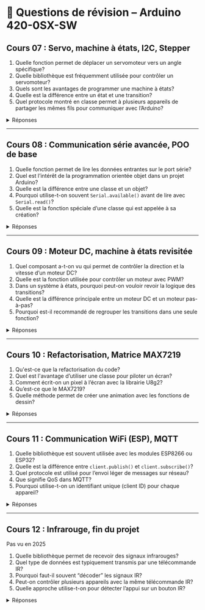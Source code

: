 # 🧠 Questions de révision – Arduino 420-0SX-SW

## Cours 07 : Servo, machine à états, I2C, Stepper

1. Quelle fonction permet de déplacer un servomoteur vers un angle spécifique?
2. Quelle bibliothèque est fréquemment utilisée pour contrôler un servomoteur?
3. Quels sont les avantages de programmer une machine à états?
4. Quelle est la différence entre un état et une transition?
5. Quel protocole montré en classe permet à plusieurs appareils de partager les mêmes fils pour communiquer avec l’Arduino?

<details>
<summary>Réponses</summary>

1. `servo.write(angle)` permet de déplacer le servomoteur vers l'angle voulu.
2. La bibliothèque `Servo.h`.
3. Avantages : meilleure organisation, simplification de la logique complexe, extensibilité du code.
4. Un **état** représente une situation stable, une **transition** est le passage d’un état à un autre basé sur une condition.
5. Le protocole **I2C** (Inter-Integrated Circuit).

</details>

---

## Cours 08 : Communication série avancée, POO de base

1. Quelle fonction permet de lire les données entrantes sur le port série?
2. Quel est l’intérêt de la programmation orientée objet dans un projet Arduino?
3. Quelle est la différence entre une classe et un objet?
4. Pourquoi utilise-t-on souvent `Serial.available()` avant de lire avec `Serial.read()`?
5. Quelle est la fonction spéciale d’une classe qui est appelée à sa création?

<details>
<summary>Réponses</summary>

1. `Serial.read()`.
2. Encapsulation du comportement, réutilisabilité du code, meilleure organisation et maintenance.
3. Une **classe** est un modèle, un **objet** est une instance concrète de cette classe.
4. Pour s’assurer qu’il y a des données disponibles dans le tampon avant de lire — éviter les lectures invalides.
5. Le **constructeur** (même nom que la classe, sans type de retour).

</details>

---

## Cours 09 : Moteur DC, machine à états revisitée

1. Quel composant a-t-on vu qui permet de contrôler la direction et la vitesse d’un moteur DC?
2. Quelle est la fonction utilisée pour contrôler un moteur avec PWM?
3. Dans un système à états, pourquoi peut-on vouloir revoir la logique des transitions?
4. Quelle est la différence principale entre un moteur DC et un moteur pas-à-pas?
5. Pourquoi est-il recommandé de regrouper les transitions dans une seule fonction?

<details>
<summary>Réponses</summary>

1. Le **L293D**, un double pont en H.
2. `analogWrite(pin, value)`.
3. Pour améliorer la lisibilité, modulariser et faciliter les modifications de comportement.
4. Le moteur DC tourne librement, le **stepper** se déplace par pas contrôlés.
5. Pour centraliser la logique de décision, éviter la duplication de code.

</details>

---

## Cours 10 : Refactorisation, Matrice MAX7219

1. Qu'est-ce que la refactorisation du code?
2. Quel est l'avantage d’utiliser une classe pour piloter un écran?
3. Comment écrit-on un pixel à l’écran avec la librairie U8g2?
4. Qu’est-ce que le MAX7219?
5. Quelle méthode permet de créer une animation avec les fonctions de dessin?

<details>
<summary>Réponses</summary>

1. C’est la réécriture du code pour améliorer sa structure sans changer son comportement.
2. Réutilisabilité, abstraction du matériel, séparation des responsabilités.
3. `u8g2.drawPixel(x, y)`.
4. Un contrôleur de matrice LED 8x8 (et plus) compatible SPI.
5. En combinant une boucle avec un délai (`delay()`, ou mieux `millis()`), et `clearBuffer()` + `sendBuffer()` à chaque cycle.

</details>

---

## Cours 11 : Communication WiFi (ESP), MQTT

1. Quelle bibliothèque est souvent utilisée avec les modules ESP8266 ou ESP32?
2. Quelle est la différence entre `client.publish()` et `client.subscribe()`?
3. Quel protocole est utilisé pour l’envoi léger de messages sur réseau?
4. Que signifie QoS dans MQTT?
5. Pourquoi utilise-t-on un identifiant unique (client ID) pour chaque appareil?

<details>
<summary>Réponses</summary>

1. `WiFiClient`, `PubSubClient`, ou `WiFiEsp` selon le module.
2. `publish()` envoie un message, `subscribe()` écoute un canal (topic).
3. **MQTT** — Message Queuing Telemetry Transport.
4. Quality of Service — indique la fiabilité de livraison (0, 1 ou 2).
5. Pour éviter les conflits et déconnexions imprévues sur le broker.

</details>

---

## Cours 12 : Infrarouge, fin du projet

Pas vu en 2025

1. Quelle bibliothèque permet de recevoir des signaux infrarouges?
2. Quel type de données est typiquement transmis par une télécommande IR?
3. Pourquoi faut-il souvent “décoder” les signaux IR?
4. Peut-on contrôler plusieurs appareils avec la même télécommande IR?
5. Quelle approche utilise-t-on pour détecter l’appui sur un bouton IR?

<details>
<summary>Réponses</summary>

1. `IRremote.h`
2. Un code numérique codé sur 32 bits (souvent en hexadécimal).
3. Car le protocole utilisé dépend de la marque de la télécommande.
4. Oui, si les codes sont compatibles ou si l’on les reprogramme.
5. On utilise `irrecv.decode()` puis on lit `results.value`.

</details>

